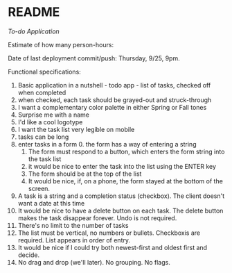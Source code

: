 README
======

*To-do Application*

Estimate of how many person-hours: 

Date of last deployment commit/push: Thursday, 9/25, 9pm. 

Functional specifications:

1. Basic application in a nutshell - todo app - list of tasks, checked off when completed
2. when checked, each task should be grayed-out and struck-through
3. I want a complementary color palette in either Spring or Fall tones
4. Surprise me with a name
5. I'd like a cool logotype
6. I want the task list very legible on mobile
7. tasks can be long
8. enter tasks in a form
	0. the form has a way of entering a string
	1. The form must respond to a button, which enters the form string into the task list
	2. it would be nice to enter the task into the list using the ENTER key
	3. The form should be at the top of the list
	4. It would be nice, if, on a phone, the form stayed at the bottom of the screen.
9. A task is a string and a completion status (checkbox). The client doesn't want a date at this time
10. It would be nice to have a delete button on each task. The delete button makes the task disappear forever. Undo is not required.
11. There's no limit to the number of tasks
12. The list must be vertical, no numbers or bullets. Checkboxis are required. List appears in order of entry.
13. It would be nice if I could try both newest-first and oldest first and decide.
14. No drag and drop (we'll later). No grouping. No flags.

